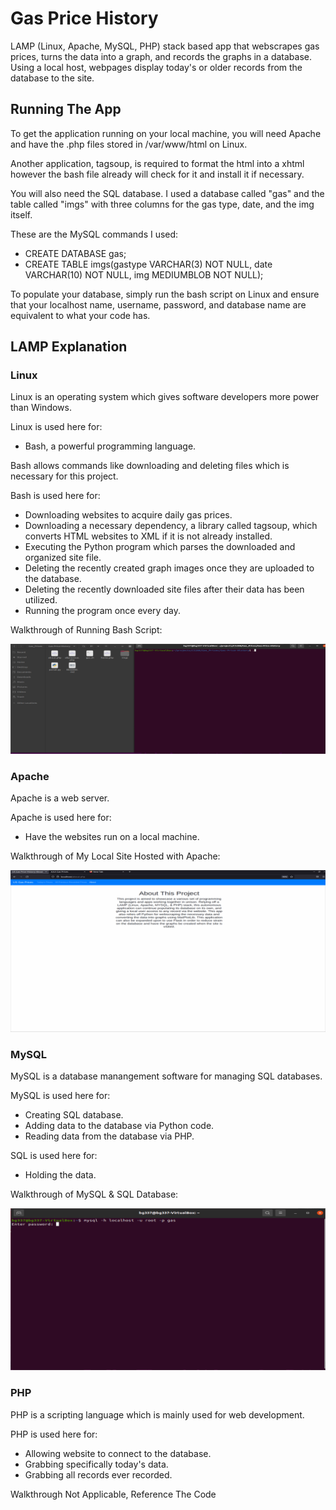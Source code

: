 # Gas Price History
LAMP (Linux, Apache, MySQL, PHP) stack based app that webscrapes gas prices, turns the data into a graph, and records the graphs in a database. Using a local host, webpages display today's or older records from the database to the site.

## Running The App

To get the application running on your local machine, you will need Apache and have the .php files stored in /var/www/html on Linux. 

Another application, tagsoup, is required to format the html into a xhtml however the bash file already will check for it and install it if necessary.

You will also need the SQL database. I used a database called "gas" and the table called "imgs" with three columns for the gas type, date, and the img itself.


These are the MySQL commands I used: 
* CREATE DATABASE gas; 
* CREATE TABLE imgs(gastype VARCHAR(3) NOT NULL, date VARCHAR(10) NOT NULL, img MEDIUMBLOB NOT NULL);

To populate your database, simply run the bash script on Linux and ensure that your localhost name, username, password, and database name are equivalent to what your code has.


## LAMP Explanation

### Linux
Linux is an operating system which gives software developers more power than Windows.

Linux is used here for:
* Bash, a powerful programming language.

Bash allows commands like downloading and deleting files which is necessary for this project.

Bash is used here for:
* Downloading websites to acquire daily gas prices.
* Downloading a necessary dependency, a library called tagsoup, which converts HTML websites to XML if it is not already installed.
* Executing the Python program which parses the downloaded and organized site file.
* Deleting the recently created graph images once they are uploaded to the database.
* Deleting the recently downloaded site files after their data has been utilized.
* Running the program once every day.

Walkthrough of Running Bash Script:

<img src='imgs/bash_walkthrough.gif' title='Walkthrough gif' alt='Walkthrough gif' />

### Apache
Apache is a web server.

Apache is used here for:
* Have the websites run on a local machine.

Walkthrough of My Local Site Hosted with Apache:

<img src='imgs/apache_walkthrough.gif' title='Walkthrough gif' alt='Walkthrough gif' />

### MySQL
MySQL is a database manangement software for managing SQL databases. 

MySQL is used here for:
* Creating SQL database.
* Adding data to the database via Python code.
* Reading data from the database via PHP.

SQL is used here for:
* Holding the data.

Walkthrough of MySQL & SQL Database:

<img src='imgs/mysql_walkthrough.gif' title='Walkthrough gif' alt='Walkthrough gif' />

### PHP
PHP is a scripting language which is mainly used for web development. 

PHP is used here for: 
* Allowing website to connect to the database.
* Grabbing specifically today's data.
* Grabbing all records ever recorded.

Walkthrough Not Applicable, Reference The Code
